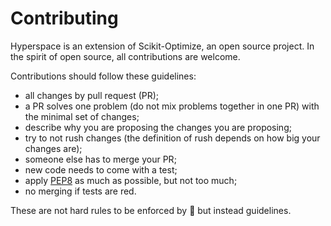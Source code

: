 # Contributing

Hyperspace is an extension of Scikit-Optimize, an open source project. In the
spirit of open source, all contributions are welcome.

Contributions should follow these guidelines:

* all changes by pull request (PR);
* a PR solves one problem (do not mix problems together in one PR) with the
  minimal set of changes;
* describe why you are proposing the changes you are proposing;
* try to not rush changes (the definition of rush depends on how big your
  changes are);
* someone else has to merge your PR;
* new code needs to come with a test;
* apply [PEP8](https://www.python.org/dev/peps/pep-0008/) as much
  as possible, but not too much;
* no merging if tests are red.

These are not hard rules to be enforced by :police_car: but instead guidelines.
